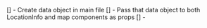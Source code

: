 [] - Create data object in main file
[] - Pass that data object to both LocationInfo and map components as props
[] -
